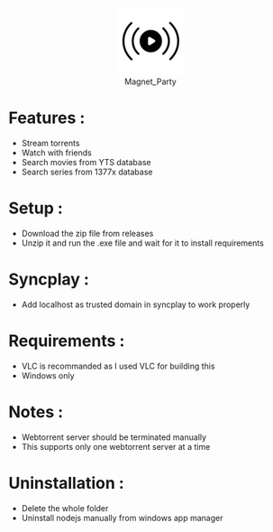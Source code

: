 <p align="center">
  <img src="icon.png" alt="Logo" width="120" />
  <br/>
  <t>Magnet_Party</t>
</p>

# Features :
- Stream torrents
- Watch with friends
- Search movies from YTS database
- Search series from 1377x database

# Setup :
- Download the zip file from releases
- Unzip it and run the .exe file and wait for it to install requirements

# Syncplay : 
- Add localhost as trusted domain in syncplay to work properly

# Requirements :
- VLC is recommanded as I used VLC for building this
- Windows only
  
# Notes :
- Webtorrent server should be terminated manually
- This supports only one webtorrent server at a time

# Uninstallation :
- Delete the whole folder
- Uninstall nodejs manually from windows app manager


